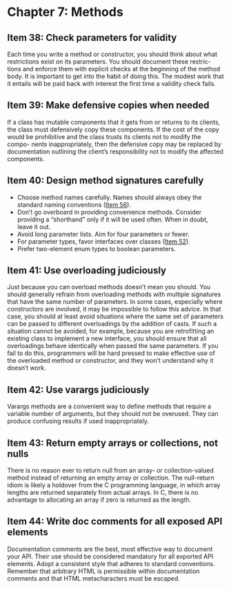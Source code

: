 # Chapter 7: Methods

## Item 38: Check parameters for validity

Each time you write a method or constructor, you should think about what restrictions exist on its parameters. You should document these restric- tions and enforce them with explicit checks at the beginning of the method body. It is important to get into the habit of doing this. The modest work that it entails will be paid back with interest the first time a validity check fails.

## Item 39: Make defensive copies when needed

If a class has mutable components that it gets from or returns to its clients, the class must defensively copy these components. If the cost of the copy would be prohibitive and the class trusts its clients not to modify the compo- nents inappropriately, then the defensive copy may be replaced by documentation outlining the client’s responsibility not to modify the affected components.

## Item 40: Design method signatures carefully

- Choose method names carefully. Names should always obey the standard naming conventions ([Item 56](chapter-8.md#item-56-adhere-to-generally-accepted-naming-conventions)).
- Don’t go overboard in providing convenience methods. Consider providing a “shorthand” only if it will be used often. When in doubt, leave it out.
- Avoid long parameter lists. Aim for four parameters or fewer.
- For parameter types, favor interfaces over classes ([Item 52](chapter-8.md#item-52-refer-to-objects-by-their-interfaces)).
- Prefer two-element enum types to boolean parameters.

## Item 41: Use overloading judiciously

Just because you can overload methods doesn’t mean you should. You should generally refrain from overloading methods with multiple signatures that have the same number of parameters. In some cases, especially where constructors are involved, it may be impossible to follow this advice. In that case, you should at least avoid situations where the same set of parameters can be passed to different overloadings by the addition of casts. If such a situation cannot be avoided, for example, because you are retrofitting an existing class to implement a new interface, you should ensure that all overloadings behave identically when passed the same parameters. If you fail to do this, programmers will be hard pressed to make effective use of the overloaded method or constructor, and they won’t understand why it doesn’t work.

## Item 42: Use varargs judiciously

Varargs methods are a convenient way to define methods that require a variable number of arguments, but they should not be overused. They can produce confusing results if used inappropriately.

## Item 43: Return empty arrays or collections, not nulls

There is no reason ever to return null from an array- or collection-valued method instead of returning an empty array or collection. The null-return idiom is likely a holdover from the C programming language, in which array lengths are returned separately from actual arrays. In C, there is no advantage to allocating an array if zero is returned as the length.

## Item 44: Write doc comments for all exposed API elements

Documentation comments are the best, most effective way to document your API. Their use should be considered mandatory for all exported API elements. Adopt a consistent style that adheres to standard conventions. Remember that arbitrary HTML is permissible within documentation comments and that HTML metacharacters must be escaped.